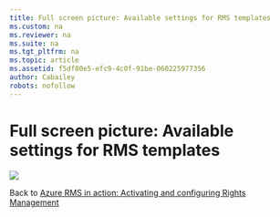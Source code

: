 ```yaml
---
title: Full screen picture: Available settings for RMS templates
ms.custom: na
ms.reviewer: na
ms.suite: na
ms.tgt_pltfrm: na
ms.topic: article
ms.assetid: f5df80e5-efc9-4c0f-91be-060225977356
author: Cabailey
robots: nofollow
---
```

# Full screen picture: Available settings for RMS templates
![](/Image/AzRMS_TemplatesSettings.png)

Back to [Azure RMS in action: Activating and configuring Rights Management](http://technet.microsoft.com/library/jj585026.aspx)

